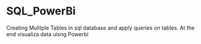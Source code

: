 # SQL_PowerBi
Creating Mulitple Tables in sql database and apply queries on tables. At the end visualiza data uisng Powerbi
